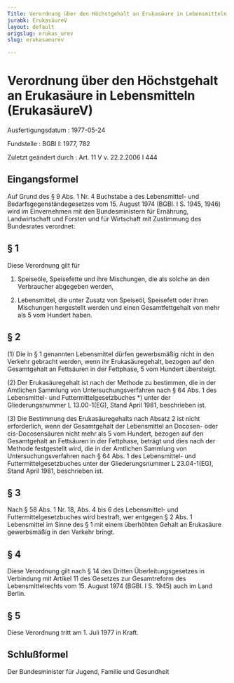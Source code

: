 ```yaml
---
Title: Verordnung über den Höchstgehalt an Erukasäure in Lebensmitteln
jurabk: ErukasäureV
layout: default
origslug: erukas_urev
slug: erukasaeurev

---
```


# Verordnung über den Höchstgehalt an Erukasäure in Lebensmitteln (ErukasäureV)

Ausfertigungsdatum
:   1977-05-24

Fundstelle
:   BGBl I: 1977, 782

Zuletzt geändert durch
:   Art. 11 V v. 22.2.2006 I 444

## Eingangsformel

Auf Grund des § 9 Abs. 1 Nr. 4 Buchstabe a des Lebensmittel- und
Bedarfsgegenständegesetzes vom 15. August 1974 (BGBl. I S. 1945, 1946)
wird im Einvernehmen mit den Bundesministern für Ernährung,
Landwirtschaft und Forsten und für Wirtschaft mit Zustimmung des
Bundesrates verordnet:

## § 1

Diese Verordnung gilt für

1.  Speiseöle, Speisefette und ihre Mischungen, die als solche an den
    Verbraucher abgegeben werden,


2.  Lebensmittel, die unter Zusatz von Speiseöl, Speisefett oder ihren
    Mischungen hergestellt werden und einen Gesamtfettgehalt von mehr als
    5 vom Hundert haben.

## § 2

(1) Die in § 1 genannten Lebensmittel dürfen gewerbsmäßig nicht in den
Verkehr gebracht werden, wenn ihr Erukasäuregehalt, bezogen auf den
Gesamtgehalt an Fettsäuren in der Fettphase, 5 vom Hundert übersteigt.

(2) Der Erukasäuregehalt ist nach der Methode zu bestimmen, die in der
Amtlichen Sammlung von Untersuchungsverfahren nach § 64 Abs. 1 des
Lebensmittel- und Futtermittelgesetzbuches \*) unter der
Gliederungsnummer L 13.00-1(EG), Stand April 1981, beschrieben ist.

(3) Die Bestimmung des Erukasäuregehalts nach Absatz 2 ist nicht
erforderlich, wenn der Gesamtgehalt der Lebensmittel an Docosen- oder
cis-Docosensäuren nicht mehr als 5 vom Hundert, bezogen auf den
Gesamtgehalt an Fettsäuren in der Fettphase, beträgt und dies nach der
Methode festgestellt wird, die in der Amtlichen Sammlung von
Untersuchungsverfahren nach § 64 Abs. 1 des Lebensmittel- und
Futtermittelgesetzbuches unter der Gliederungsnummer L 23.04-1(EG),
Stand April 1981, beschrieben ist.

## § 3

Nach § 58 Abs. 1 Nr. 18, Abs. 4 bis 6 des Lebensmittel- und
Futtermittelgesetzbuches wird bestraft, wer entgegen § 2 Abs. 1
Lebensmittel im Sinne des § 1 mit einem überhöhten Gehalt an
Erukasäure gewerbsmäßig in den Verkehr bringt.

## § 4

Diese Verordnung gilt nach § 14 des Dritten Überleitungsgesetzes in
Verbindung mit Artikel 11 des Gesetzes zur Gesamtreform des
Lebensmittelrechts vom 15. August 1974 (BGBl. I S. 1945) auch im Land
Berlin.

## § 5

Diese Verordnung tritt am 1. Juli 1977 in Kraft.

## Schlußformel

Der Bundesminister für Jugend, Familie und Gesundheit

